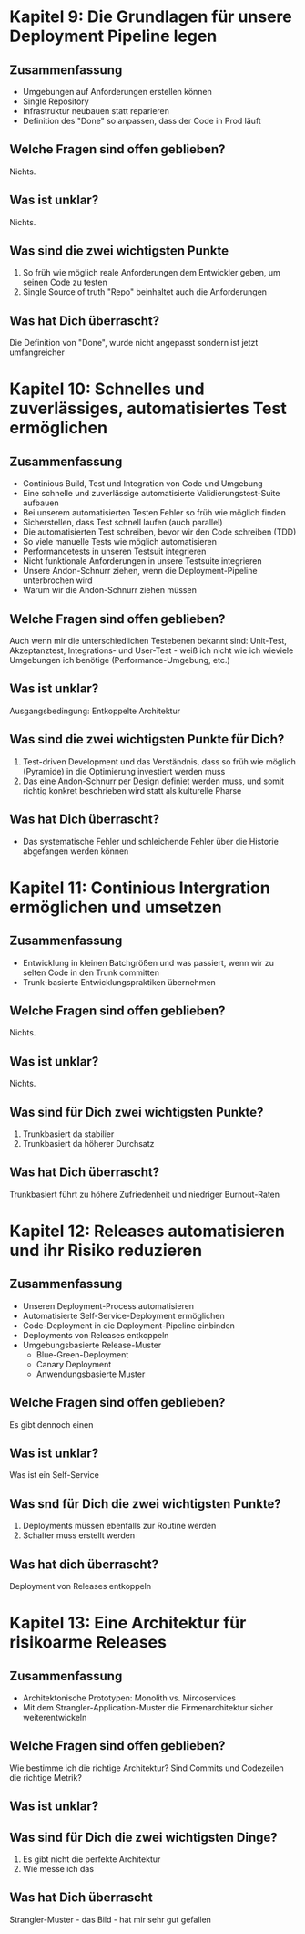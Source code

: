 # Kapitel 9: Die Grundlagen für unsere Deployment Pipeline legen
## Zusammenfassung
- Umgebungen auf Anforderungen erstellen können
- Single Repository
- Infrastruktur neubauen statt reparieren
- Definition des "Done" so anpassen, dass der Code in Prod läuft


## Welche Fragen sind offen geblieben?
Nichts.

## Was ist unklar?
Nichts.

## Was sind die zwei wichtigsten Punkte
1. So früh wie möglich reale Anforderungen dem Entwickler geben, um seinen Code zu testen
2. Single Source of truth "Repo" beinhaltet auch die Anforderungen

## Was hat Dich überrascht?
Die Definition von "Done", wurde nicht angepasst sondern ist jetzt umfangreicher


# Kapitel 10: Schnelles und zuverlässiges, automatisiertes Test ermöglichen
## Zusammenfassung

- Continious Build, Test und Integration von Code und Umgebung
- Eine schnelle und zuverlässige automatisierte Validierungstest-Suite aufbauen
- Bei unserem automatisierten Testen Fehler so früh wie möglich finden
- Sicherstellen, dass Test schnell laufen (auch parallel)
- Die automatisierten Test schreiben, bevor wir den Code schreiben (TDD)
- So viele manuelle Tests wie möglich automatisieren
- Performancetests in unseren Testsuit integrieren
- Nicht funktionale Anforderungen in unsere Testsuite integrieren
- Unsere Andon-Schnurr ziehen, wenn die Deployment-Pipeline unterbrochen wird
- Warum wir die Andon-Schnurr ziehen müssen

## Welche Fragen sind offen geblieben?
Auch wenn mir die unterschiedlichen Testebenen bekannt sind: Unit-Test, Akzeptanztest, Integrations- und User-Test - weiß ich nicht wie ich wieviele Umgebungen ich benötige (Performance-Umgebung, etc.)

## Was ist unklar?
Ausgangsbedingung: Entkoppelte Architektur

## Was sind die zwei wichtigsten Punkte für Dich?
1. Test-driven Development und das Verständnis, dass so früh wie möglich (Pyramide) in die Optimierung investiert werden muss
2. Das eine Andon-Schnurr per Design definiet werden muss, und somit richtig konkret beschrieben wird statt als kulturelle Pharse

## Was hat Dich überrascht?
- Das systematische Fehler und schleichende Fehler über die Historie abgefangen werden können


# Kapitel 11: Continious Intergration ermöglichen und umsetzen
## Zusammenfassung

- Entwicklung in kleinen Batchgrößen und was passiert, wenn wir zu selten Code in den Trunk committen
- Trunk-basierte Entwicklungspraktiken übernehmen

## Welche Fragen sind offen geblieben?
Nichts.

## Was ist unklar?
Nichts.

## Was sind für Dich zwei wichtigsten Punkte?
1. Trunkbasiert da stabilier
2. Trunkbasiert da höherer Durchsatz

## Was hat Dich überrascht?
Trunkbasiert führt zu höhere Zufriedenheit und niedriger Burnout-Raten

# Kapitel 12: Releases automatisieren und ihr Risiko reduzieren

## Zusammenfassung
- Unseren Deployment-Process automatisieren
- Automatisierte Self-Service-Deployment ermöglichen
- Code-Deployment in die Deployment-Pipeline einbinden
- Deployments von Releases entkoppeln
- Umgebungsbasierte Release-Muster
    - Blue-Green-Deployment
    - Canary Deployment
    - Anwendungsbasierte Muster   
## Welche Fragen sind offen geblieben?
Es gibt dennoch einen 
## Was ist unklar?
Was ist ein Self-Service
## Was snd für Dich die zwei wichtigsten Punkte?
1. Deployments müssen ebenfalls zur Routine werden
2. Schalter muss erstellt werden

## Was hat dich überrascht?
Deployment von Releases entkoppeln


# Kapitel 13: Eine Architektur für risikoarme Releases
## Zusammenfassung

- Architektonische Prototypen: Monolith vs. Mircoservices
- Mit dem Strangler-Application-Muster die Firmenarchitektur sicher weiterentwickeln

## Welche Fragen sind offen geblieben?
Wie bestimme ich die richtige Architektur?
Sind Commits und Codezeilen die richtige Metrik?
## Was ist unklar?

## Was sind für Dich die zwei wichtigsten Dinge?
1. Es gibt nicht die perfekte Architektur
2. Wie messe ich das

## Was hat Dich überrascht
Strangler-Muster - das Bild - hat mir sehr gut gefallen